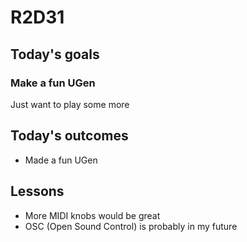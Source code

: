# R2D31

## Today's goals

### Make a fun UGen
Just want to play some more

## Today's outcomes
- Made a fun UGen

## Lessons
- More MIDI knobs would be great
- OSC (Open Sound Control) is probably in my future
